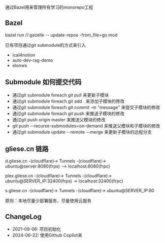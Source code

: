 通过Bazel用来管理所有学习的monorepo工程

## Bazel
bazel run //:gazelle -- update-repos -from_file=go.mod

已有项目通过git submodule的方式来引入
- ical4notion
- auto-dev-rag-demo
- elonws

## Submodule 如何提交代码
- 通过git submodule foreach git pull 来更新子模块
- 通过git submodule foreach git add . 来添加子模块的修改
- 通过git submodule foreach git commit -m "message" 来提交子模块的修改
- 通过git submodule foreach git push 来推送子模块的修改
- 通过git push origin master 来推送父模块的修改
- git push --recurse-submodules=on-demand 来推送父模块和子模块的修改
- 通过git submodule update --remote --merge 来更新子模块的远程分支


## gliese.cn 链路
d.gliese.cn -(cloudflare)-> Tunnels -(cloudflare)-> ubuntu@server:8080(frps) --> localhost:8080(frpc)

plex.gliese.cn -(cloudflare)-> Tunnels -(cloudflare)-> ubuntu@SERVER_IP:32400(frps) -> localhost:32400(frpc)

s.gliese.cn -(cloudflare)-> Tunnels -(cloudflare)-> ubuntu@SERVER_IP:80

原则：本地尽量少部署服务，尽量使用云服务

## ChangeLog
- 2021-09-06: 项目初始化
- 2024-06-22: 使用Github Copilot来

